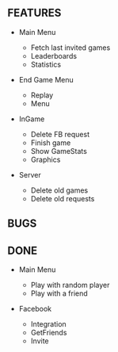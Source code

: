 FEATURES
--------
* Main Menu
  * Fetch last invited games
  * Leaderboards
  * Statistics

* End Game Menu
  * Replay
  * Menu

* InGame
  * Delete FB request
  * Finish game
  * Show GameStats
  * Graphics

* Server
  * Delete old games
  * Delete old requests

BUGS
----

DONE
----

* Main Menu
  * Play with random player
  * Play with a friend

* Facebook
  * Integration
  * GetFriends
  * Invite


